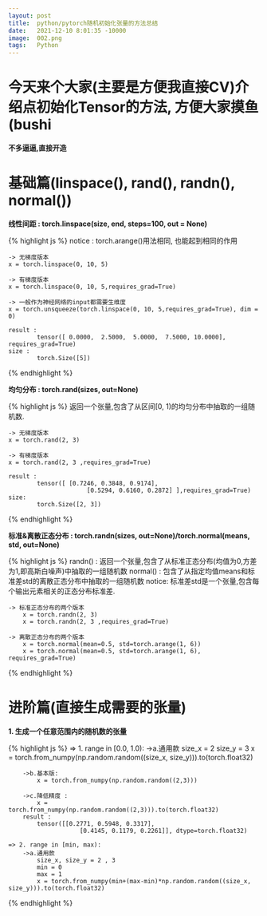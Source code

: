 ```yaml
---
layout: post
title:  python/pytorch随机初始化张量的方法总结
date:   2021-12-10 8:01:35 -10000
image:  002.png
tags:   Python
---
```


# 今天来个大家(主要是方便我直接CV)介绍点初始化Tensor的方法, 方便大家摸鱼(bushi

__不多逼逼,直接开造__

# 基础篇(linspace(), rand(), randn(), normal())

__线性间距 : torch.linspace(size, end, steps=100, out = None)__

{% highlight js %}
    notice : torch.arange()用法相同, 也能起到相同的作用

    -> 无梯度版本
    x = torch.linspace(0, 10, 5)

    -> 有梯度版本
    x = torch.linspace(0, 10, 5,requires_grad=True)
    
    -> 一般作为神经网络的input都需要生维度
    x = torch.unsqueeze(torch.linspace(0, 10, 5,requires_grad=True), dim = 0)

    result : 
            tensor([ 0.0000,  2.5000,  5.0000,  7.5000, 10.0000], requires_grad=True)
    size : 
            torch.Size([5])
{% endhighlight %}

__均匀分布 : torch.rand(sizes, out=None)__

{% highlight js %}
返回一个张量,包含了从区间[0, 1)的均匀分布中抽取的一组随机数.

    -> 无梯度版本
    x = torch.rand(2, 3)

    -> 有梯度版本
    x = torch.rand(2, 3 ,requires_grad=True)

    result : 
            tensor([ [0.7246, 0.3848, 0.9174],
                          [0.5294, 0.6160, 0.2872] ],requires_grad=True) 
    size: 
            torch.Size([2, 3])
{% endhighlight %}

__标准&离散正态分布 : torch.randn(sizes, out=None)/torch.normal(means, std, out=None)__

{% highlight js %}
randn()   : 返回一个张量,包含了从标准正态分布(均值为0,方差为1,即高斯白噪声)中抽取的一组随机数
normal() : 包含了从指定均值means和标准差std的离散正态分布中抽取的一组随机数
                notice: 标准差std是一个张量,包含每个输出元素相关的正态分布标准差.
    
    -> 标准正态分布的两个版本
        x = torch.randn(2, 3)
        x = torch.randn(2, 3 ,requires_grad=True)
    
    -> 离散正态分布的两个版本
        x = torch.normal(mean=0.5, std=torch.arange(1, 6))
        x = torch.normal(mean=0.5, std=torch.arange(1, 6), requires_grad=True)
{% endhighlight %}

# 进阶篇(直接生成需要的张量)

__1. 生成一个任意范围内的随机数的张量__

{% highlight js %}
    => 1. range in [0.0, 1.0):
        ->a.通用款
            size_x = 2
            size_y = 3
            x = torch.from_numpy(np.random.random((size_x, size_y))).to(torch.float32)

        ->b.基本版:
            x = torch.from_numpy(np.random.random((2,3)))
    
        ->c.降低精度 : 
            x = torch.from_numpy(np.random.random((2,3))).to(torch.float32)
        result : 
            tensor([[0.2771, 0.5948, 0.3317],
                        [0.4145, 0.1179, 0.2261]], dtype=torch.float32)
    
    => 2. range in [min, max):
        ->a.通用款
            size_x, size_y = 2 , 3
            min = 0
            max = 1
            x = torch.from_numpy(min+(max-min)*np.random.random((size_x, size_y))).to(torch.float32)



{% endhighlight %}
